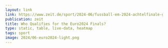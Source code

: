 ```yaml
---
layout: link
link: https://www.zeit.de/sport/2024-06/fussball-em-2024-achtelfinale-gruppenphase-teams
publication: zeit
title: Who Qualifies for the Euro2024 Finals?
type: static, table, live-data, heatmap
tags: sport
image: 2024/06-euro2024-light.png
---
```


